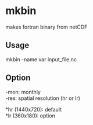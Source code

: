 # mkbin
makes fortran binary from netCDF

## Usage
mkbin -name var  input_file.nc

## Option
-mon: monthly  
-res: spatial resolution (hr or lr)  
    
  *hr (1440x720): default  
  *lr (360x180): option  
